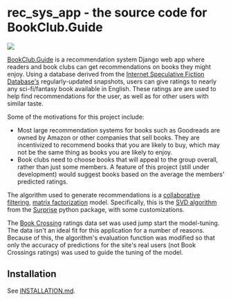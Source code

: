 rec_sys_app - the source code for BookClub.Guide
==========================

![](https://user-images.githubusercontent.com/3272143/212499736-26e8f1d8-7730-4c27-9076-c9275e57d8f7.png)

[BookClub.Guide](https://bookclub.guide) is a recommendation system Django web app where readers and book clubs can get recommendations on books they might enjoy. Using a database derived from the [Internet Speculative Fiction Database's](http://www.isfdb.org) regularly-updated snapshots, users can give ratings to nearly any sci-fi/fantasy book available in English. These ratings are are used to help find recommendations for the user, as well as for other users with similar taste.

Some of the motivations for this project include:

* Most large recommendation systems for books such as Goodreads are owned by Amazon or other companies that sell books. They are incentivized to recommend books that you are likely to buy, which may not be the same thing as books you are likely to enjoy.
* Book clubs need to choose books that will appeal to the group overall, rather than just some members. A feature of this project (still under development) would suggest books based on the average the members' predicted ratings. 

The algorithm used to generate recommendations is a [collaborative filtering](https://en.wikipedia.org/wiki/Collaborative_filtering), [matrix factorization](https://en.wikipedia.org/wiki/Matrix_factorization_(recommender_systems)) model. Specifically, this is the [SVD algorithm](https://surprise.readthedocs.io/en/stable/matrix_factorization.html#surprise.prediction_algorithms.matrix_factorization.SVD) from the [Surprise](http://surpriselib.com/) python package, with some customizations. 

The [Book Crossing](https://web.archive.org/web/20230319134511/http://www2.informatik.uni-freiburg.de/~cziegler/BX/) ratings data set was used jump start the model-tuning. The data isn't an ideal fit for this application for a number of reasons. Because of this, the algorithm's evaluation function was modified so that only the accuracy of predictions for the site's real users (not Book Crossings ratings) was used to guide the tuning of the model.

## Installation

See [INSTALLATION.md](INSTALLATION.md).
